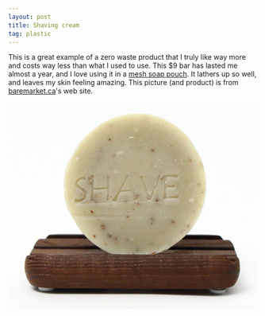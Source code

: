 ```yaml
---
layout: post
title: Shaving cream
tag: plastic
---
```


This is a great example of a zero waste product that I truly like way more and costs way less than what I used to use. This $9 bar has lasted me almost a year, and I love using it in a [mesh soap pouch](https://www.tinafletcher.ca/Shower-puff/). It lathers up so well, and leaves my skin feeling amazing. This picture (and product) is from [baremarket.ca](https://baremarket.ca/collections/grooming-bath-body/products/shave-soap)'s web site.

![Shaving bar](../images/shave-cream.PNG)
